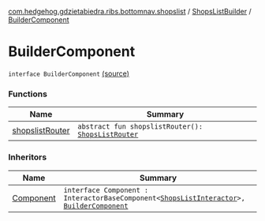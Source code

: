 [com.hedgehog.gdzietabiedra.ribs.bottomnav.shopslist](../../index.md) / [ShopsListBuilder](../index.md) / [BuilderComponent](./index.md)

# BuilderComponent

`interface BuilderComponent` [(source)](https://github.com/asvid/GdzieTaBiedra/tree/master/app/src/main/java/com/hedgehog/gdzietabiedra/ribs/bottomnav/shopslist/ShopsListBuilder.kt#L101)

### Functions

| Name | Summary |
|---|---|
| [shopslistRouter](shopslist-router.md) | `abstract fun shopslistRouter(): `[`ShopsListRouter`](../../-shops-list-router/index.md) |

### Inheritors

| Name | Summary |
|---|---|
| [Component](../-component/index.md) | `interface Component : InteractorBaseComponent<`[`ShopsListInteractor`](../../-shops-list-interactor/index.md)`>, `[`BuilderComponent`](./index.md) |
